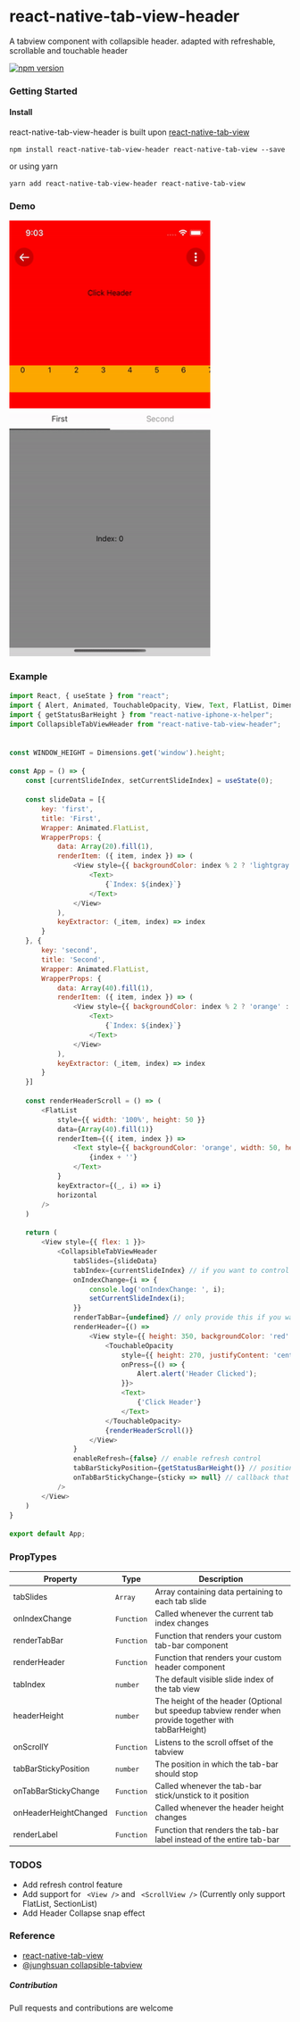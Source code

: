 # react-native-tab-view-header
A tabview component with collapsible header. adapted with refreshable, scrollable and touchable header 

[![npm version](https://badge.fury.io/js/react-native-tab-view-header.svg)](https://www.npmjs.com/package/react-native-tab-view-header)

### Getting Started

#### Install

react-native-tab-view-header is built upon [react-native-tab-view](https://github.com/satya164/react-native-tab-view)

```
npm install react-native-tab-view-header react-native-tab-view --save
```

or using yarn

```
yarn add react-native-tab-view-header react-native-tab-view
```

### Demo

<img src="https://github.com/deflexable/react-native-tab-view-header/blob/main/pictures/demo.gif" width="360">


### Example

```js
import React, { useState } from "react";
import { Alert, Animated, TouchableOpacity, View, Text, FlatList, Dimensions } from "react-native";
import { getStatusBarHeight } from "react-native-iphone-x-helper";
import CollapsibleTabViewHeader from "react-native-tab-view-header";


const WINDOW_HEIGHT = Dimensions.get('window').height;

const App = () => {
    const [currentSlideIndex, setCurrentSlideIndex] = useState(0);

    const slideData = [{
        key: 'first',
        title: 'First',
        Wrapper: Animated.FlatList,
        WrapperProps: {
            data: Array(20).fill(1),
            renderItem: ({ item, index }) => (
                <View style={{ backgroundColor: index % 2 ? 'lightgray' : 'gray', height: WINDOW_HEIGHT / 2, justifyContent: 'center', alignItems: 'center' }}>
                    <Text>
                        {`Index: ${index}`}
                    </Text>
                </View>
            ),
            keyExtractor: (_item, index) => index
        }
    }, {
        key: 'second',
        title: 'Second',
        Wrapper: Animated.FlatList,
        WrapperProps: {
            data: Array(40).fill(1),
            renderItem: ({ item, index }) => (
                <View style={{ backgroundColor: index % 2 ? 'orange' : 'pink', height: WINDOW_HEIGHT / 2, justifyContent: 'center', alignItems: 'center' }}>
                    <Text>
                        {`Index: ${index}`}
                    </Text>
                </View>
            ),
            keyExtractor: (_item, index) => index
        }
    }]

    const renderHeaderScroll = () => (
        <FlatList
            style={{ width: '100%', height: 50 }}
            data={Array(40).fill(1)}
            renderItem={({ item, index }) =>
                <Text style={{ backgroundColor: 'orange', width: 50, height: 50, textAlign: 'center' }}>
                    {index + ''}
                </Text>
            }
            keyExtractor={(_, i) => i}
            horizontal
        />
    )

    return (
        <View style={{ flex: 1 }}>
            <CollapsibleTabViewHeader
                tabSlides={slideData}
                tabIndex={currentSlideIndex} // if you want to control the current tab index
                onIndexChange={i => {
                    console.log('onIndexChange: ', i);
                    setCurrentSlideIndex(i);
                }}
                renderTabBar={undefined} // only provide this if you want to render your custom tab bar
                renderHeader={() =>
                    <View style={{ height: 350, backgroundColor: 'red' }}>
                        <TouchableOpacity
                            style={{ height: 270, justifyContent: 'center', alignItems: 'center' }}
                            onPress={() => {
                                Alert.alert('Header Clicked');
                            }}>
                            <Text>
                                {'Click Header'}
                            </Text>
                        </TouchableOpacity>
                        {renderHeaderScroll()}
                    </View>
                }
                enableRefresh={false} // enable refresh control
                tabBarStickyPosition={getStatusBarHeight()} // position to stop the header and tab-bar
                onTabBarStickyChange={sticky => null} // callback that triggers whenever the tab-bar stick/unstick
            />
        </View>
    )
}

export default App;
```

### PropTypes

| Property                | Type        | Description                                                                                             |
| ----------------------- | ----------- | ------------------------------------------------------------------------------------------------------- |
| tabSlides               | `Array`     | Array containing data pertaining to each tab slide                                                      |
| onIndexChange           | `Function`  | Called whenever the current tab index changes                                                           |
| renderTabBar            | `Function`  | Function that renders your custom tab-bar component                                                     |
| renderHeader            | `Function`  | Function that renders your custom header component                                                      |
| tabIndex                | `number`    | The default visible slide index of the tab view                                                         |
| headerHeight            | `number`    | The height of the header (Optional but speedup tabview render when provide together with tabBarHeight)  |
| onScrollY               | `Function`  | Listens to the scroll offset of the tabview                                                             |
| tabBarStickyPosition    | `number`    | The position in which the tab-bar should stop                                                           |
| onTabBarStickyChange    | `Function`  | Called whenever the tab-bar stick/unstick to it position                                                |
| onHeaderHeightChanged   | `Function`  | Called whenever the header height changes                                                               |
| renderLabel             | `Function`  | Function that renders the tab-bar label instead of the entire tab-bar                                   |


### TODOS

- Add refresh control feature
- Add support for ``` <View />``` and ``` <ScrollView />``` (Currently only support FlatList, SectionList)
- Add Header Collapse snap effect


### Reference

- [react-native-tab-view](https://github.com/satya164/react-native-tab-view)
- [@junghsuan collapsible-tabview](https://github.com/JungHsuan/react-native-collapsible-tabview)


##### Contribution

Pull requests and contributions are welcome
